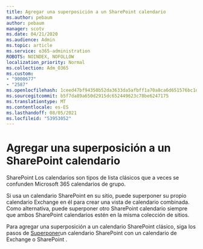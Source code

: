 ```yaml
---
title: Agregar una superposición a un SharePoint calendario
ms.author: pebaum
author: pebaum
manager: scotv
ms.date: 04/21/2020
ms.audience: Admin
ms.topic: article
ms.service: o365-administration
ROBOTS: NOINDEX, NOFOLLOW
localization_priority: Normal
ms.collection: Adm_O365
ms.custom:
- "9000677"
- "2587"
ms.openlocfilehash: 1ceed47bf94350b52da3633da5afbff1a70a8ca6d651576bc1d89acdbaf7af65
ms.sourcegitcommit: b5f7da89a650d2915dc652449623c78be6247175
ms.translationtype: MT
ms.contentlocale: es-ES
ms.lasthandoff: 08/05/2021
ms.locfileid: "53953052"
---
```

# <a name="adding-an-overlay-to-a-sharepoint-calendar"></a>Agregar una superposición a un SharePoint calendario

SharePoint Los calendarios son tipos de lista clásicos que a veces se confunden Microsoft 365 calendarios de grupo.
 
Si usa un calendario SharePoint en su sitio, puede superponer su propio calendario Exchange en él para crear una vista de calendario combinada. Como alternativa, puede superponer otro SharePoint calendario siempre que ambos SharePoint calendarios estén en la misma colección de sitios.
 
Para agregar una superposición a un calendario SharePoint clásico, siga los pasos de [Superponer](https://support.office.com/article/Overlay-a-SharePoint-calendar-with-a-calendar-from-Exchange-or-SharePoint-4CAEBE59-3994-4A94-9322-B31ABB8A5E9A)un calendario SharePoint con un calendario de Exchange o SharePoint .
